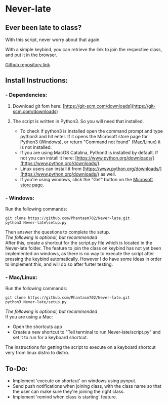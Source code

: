 # Never-late

## Ever been late to class?  
With this script, never worry about that again.  

With a simple keybind, you can retrieve the link to join the respective class, and put it in the browser.  

[Github repository link](https://github.com/Phantasm702/Never-late)  

## Install Instructions:  
### - Dependencies:  
1. Download git fom here: [https://git-scm.com/downloads](https://git-scm.com/downloads)  
2. The script is written in Python3. So you will need that installed.  

    - To check if python3 is installed open the command prompt and type python3 and hit enter. If it opens the Microsoft store page for Python3 (Windows), or return "Command not found" (Mac/Linux) it is not installed.  
    - If you are using MacOS Catalina, Python3 is installed by default. If not you can install it here: [https://www.python.org/downloads/](https://www.python.org/downloads/).  
    - Linux users can install it from [https://www.python.org/downloads/](https://www.python.org/downloads/) as well.  
    - If you're using windows, click the "Get" button on the [Microsoft store page](https://www.microsoft.com/en-in/p/python-39/9p7qfqmjrfp7?activetab=pivot:overviewtab).  

### - Windows:
Run the following commands:
```
git clone https://github.com/Phantasm702/Never-late.git
python3 Never-late\setup.py 
```
Then answer the questions to complete the setup.  
*The following is optional, but recommended*  
After this, create a shortcut for the script.py file which is located in the Never-late folder.
The feature to join the class on keybind has not yet been implemented on windows, as there is no way to execute the script after pressing the keybind automatically.
However I do have some ideas in order to implement this, and will do so after furter testing.

### - Mac/Linux:
Run the following commands:
```
git clone https://github.com/Phantasm702/Never-late.git
python3 Never-late/setup.py
```
*The following is optional, but recommended*  
If you are using a Mac:
- Open the shortcuts app
- Create a new shortcut to "Tell terminal to run Never-late/script.py" and set it to run for a keyboard shortcut.

The instructions for getting the script to execute on a keyboard shortcut very from linux distro to distro.


## To-Do:
- Implement 'execute on shortcut' on windows using pynput.  
- Send push notifications when joining class, with the class name so that the user can make sure they're joining the right class.  
- Implement 'remind when class is starting' feature.  
